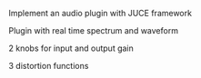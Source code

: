 Implement an audio plugin with JUCE framework

Plugin with real time spectrum and waveform

2 knobs for input and output gain

3 distortion functions

